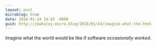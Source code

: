 ```yaml
---
layout: post
microblog: true
date: 2018-01-24 14:43 -0800
guid: http://jbwhaley.micro.blog/2018/01/24/imagine-what-the.html
---
```

Imagine what the world would be like if software *occasionally worked*.
